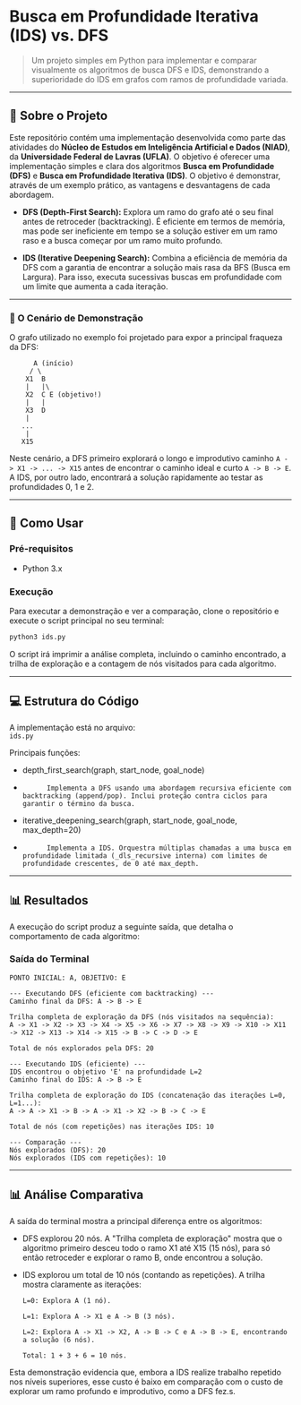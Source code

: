 # Busca em Profundidade Iterativa (IDS) vs. DFS

> Um projeto simples em Python para implementar e comparar visualmente os algoritmos de busca DFS e IDS, demonstrando a superioridade do IDS em grafos com ramos de profundidade variada.

---

## 📖 Sobre o Projeto

Este repositório contém uma implementação desenvolvida como parte das atividades do **Núcleo de Estudos em Inteligência Artificial e Dados (NIAD)**, da **Universidade Federal de Lavras (UFLA)**. 
O objetivo é oferecer uma implementação simples e clara dos algoritmos **Busca em Profundidade (DFS)** e **Busca em Profundidade Iterativa (IDS)**. O objetivo é demonstrar, através de um exemplo prático, as vantagens e desvantagens de cada abordagem.

-   **DFS (Depth-First Search):** Explora um ramo do grafo até o seu final antes de retroceder (backtracking). É eficiente em termos de memória, mas pode ser ineficiente em tempo se a solução estiver em um ramo raso e a busca começar por um ramo muito profundo.

-   **IDS (Iterative Deepening Search):** Combina a eficiência de memória da DFS com a garantia de encontrar a solução mais rasa da BFS (Busca em Largura). Para isso, executa sucessivas buscas em profundidade com um limite que aumenta a cada iteração.

---

### 🧩 O Cenário de Demonstração

O grafo utilizado no exemplo foi projetado para expor a principal fraqueza da DFS:


          A (início)
         / \
        X1  B
        |   |\
        X2  C E (objetivo!)
        |   |
        X3  D
        |
       ...
        |
       X15


Neste cenário, a DFS primeiro explorará o longo e improdutivo caminho `A -> X1 -> ... -> X15` antes de encontrar o caminho ideal e curto `A -> B -> E`. A IDS, por outro lado, encontrará a solução rapidamente ao testar as profundidades 0, 1 e 2.

---

## 🚀 Como Usar

### Pré-requisitos

-   Python 3.x

### Execução

Para executar a demonstração e ver a comparação, clone o repositório e execute o script principal no seu terminal:

```bash
python3 ids.py
```

O script irá imprimir a análise completa, incluindo o caminho encontrado, a trilha de exploração e a contagem de nós visitados para cada algoritmo.

---

## 💻 Estrutura do Código

A implementação está no arquivo:  
`ids.py`  

Principais funções:

- depth_first_search(graph, start_node, goal_node)
-           Implementa a DFS usando uma abordagem recursiva eficiente com backtracking (append/pop). Inclui proteção contra ciclos para garantir o término da busca.

- iterative_deepening_search(graph, start_node, goal_node, max_depth=20)
-           Implementa a IDS. Orquestra múltiplas chamadas a uma busca em profundidade limitada (_dls_recursive interna) com limites de profundidade crescentes, de 0 até max_depth.

---

## 📊 Resultados

A execução do script produz a seguinte saída, que detalha o comportamento de cada algoritmo:

### Saída do Terminal
    PONTO INICIAL: A, OBJETIVO: E

    --- Executando DFS (eficiente com backtracking) ---
    Caminho final da DFS: A -> B -> E
    
    Trilha completa de exploração da DFS (nós visitados na sequência):
    A -> X1 -> X2 -> X3 -> X4 -> X5 -> X6 -> X7 -> X8 -> X9 -> X10 -> X11 -> X12 -> X13 -> X14 -> X15 -> B -> C -> D -> E
    
    Total de nós explorados pela DFS: 20
    
    --- Executando IDS (eficiente) ---
    IDS encontrou o objetivo 'E' na profundidade L=2
    Caminho final do IDS: A -> B -> E
    
    Trilha completa de exploração do IDS (concatenação das iterações L=0, L=1...):
    A -> A -> X1 -> B -> A -> X1 -> X2 -> B -> C -> E
    
    Total de nós (com repetições) nas iterações IDS: 10
    
    --- Comparação ---
    Nós explorados (DFS): 20
    Nós explorados (IDS com repetições): 10
      
  ---
    
## 📊 Análise Comparativa

A saída do terminal mostra a principal diferença entre os algoritmos:

- DFS explorou 20 nós. A "Trilha completa de exploração" mostra que o algoritmo primeiro desceu todo o ramo X1 até X15 (15 nós), para só então retroceder e explorar o ramo B, onde encontrou a solução.

- IDS explorou um total de 10 nós (contando as repetições). A trilha mostra claramente as iterações:

      L=0: Explora A (1 nó).
  
      L=1: Explora A -> X1 e A -> B (3 nós).
  
      L=2: Explora A -> X1 -> X2, A -> B -> C e A -> B -> E, encontrando a solução (6 nós).
  
      Total: 1 + 3 + 6 = 10 nós.

Esta demonstração evidencia que, embora a IDS realize trabalho repetido nos níveis superiores, esse custo é baixo em comparação com o custo de explorar um ramo profundo e improdutivo, como a DFS fez.s.









